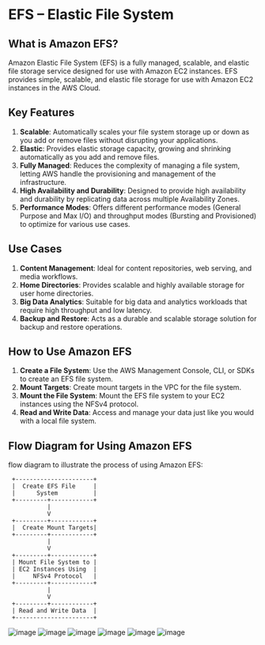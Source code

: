# EFS – Elastic File System

## What is Amazon EFS?
Amazon Elastic File System (EFS) is a fully managed, scalable, and elastic file storage service designed for use with Amazon EC2 instances. EFS provides simple, scalable, and elastic file storage for use with Amazon EC2 instances in the AWS Cloud.

## Key Features
1. **Scalable**: Automatically scales your file system storage up or down as you add or remove files without disrupting your applications.
2. **Elastic**: Provides elastic storage capacity, growing and shrinking automatically as you add and remove files.
3. **Fully Managed**: Reduces the complexity of managing a file system, letting AWS handle the provisioning and management of the infrastructure.
4. **High Availability and Durability**: Designed to provide high availability and durability by replicating data across multiple Availability Zones.
5. **Performance Modes**: Offers different performance modes (General Purpose and Max I/O) and throughput modes (Bursting and Provisioned) to optimize for various use cases.

## Use Cases
1. **Content Management**: Ideal for content repositories, web serving, and media workflows.
2. **Home Directories**: Provides scalable and highly available storage for user home directories.
3. **Big Data Analytics**: Suitable for big data and analytics workloads that require high throughput and low latency.
4. **Backup and Restore**: Acts as a durable and scalable storage solution for backup and restore operations.

## How to Use Amazon EFS
1. **Create a File System**: Use the AWS Management Console, CLI, or SDKs to create an EFS file system.
2. **Mount Targets**: Create mount targets in the VPC for the file system.
3. **Mount the File System**: Mount the EFS file system to your EC2 instances using the NFSv4 protocol.
4. **Read and Write Data**: Access and manage your data just like you would with a local file system.

## Flow Diagram for Using Amazon EFS

flow diagram to illustrate the process of using Amazon EFS:

```plaintext
 +----------------------+
 |  Create EFS File     |
 |      System          |
 +---------+------------+
           |
           V
 +---------+------------+
 |  Create Mount Targets|
 +---------+------------+
           |
           V
 +---------+------------+
 | Mount File System to |
 | EC2 Instances Using  |
 |     NFSv4 Protocol   |
 +---------+------------+
           |
           V
 +---------+------------+
 | Read and Write Data  |
 +----------------------+
```
![image](https://github.com/user-attachments/assets/4a84e221-4fc1-495a-96b8-54e0b96c9516)
![image](https://github.com/user-attachments/assets/d9288010-6f2f-4e94-ae2c-f5dc1fd9f9e3)
![image](https://github.com/user-attachments/assets/47a8785d-053e-45b9-93b2-e53c796c46b0)
![image](https://github.com/user-attachments/assets/ccf2f727-aa14-4c2d-8729-408160021bcf)
![image](https://github.com/user-attachments/assets/be96a359-0fe9-42d0-b0b9-6f0ee9020ccc)
![image](https://github.com/user-attachments/assets/d6a3e806-2dd4-47e6-82ed-3aff9c0cb09e)


